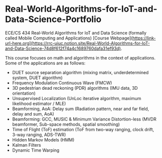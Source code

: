 # Real-World-Algorithms-for-IoT-and-Data-Science-Portfolio

ECE/CS 434 Real-World Algorithms for IoT and Data Science (formally called Mobile Computing and Applications) [Course Webpage](https://link-url-here.org](https://rrc-uiuc.notion.site/Real-World-Algorithms-for-IoT-and-Data-Science-74d8f612f74a4c1689760dafa31ef93d). 

This course focuses on math and algorithms in the context of applications. Some of the applications are as follows:
- DUET source separation algorithm (mixing matrix, underdetermined system, DUET algorithm)
- Frequency Modulation Continuous Wave (FMCW)
- 3D pedestrian dead reckoning (PDR) algorithms (IMU data, 3D orientation)
- Unsupervised Localization (UnLoc iterative algorithm, maximum likelihood estimator / MLE)
- Beamforming, AoA: Delay sum (Radiation pattern, near and  far field, delay and sum, AoA)
- Beamforming: GCC, MUSIC & Minimum Variance Distortion-less (MVDR beamformer, Sub-space methods, spatial smoothing)
- Time of Flight (ToF) estimation (ToF from two-way ranging, clock drift,  3-way ranging, ADS-TWR)
- Hidden Markov Models (HMM)
- Kalman Filters
- Dynamic Time Warping

